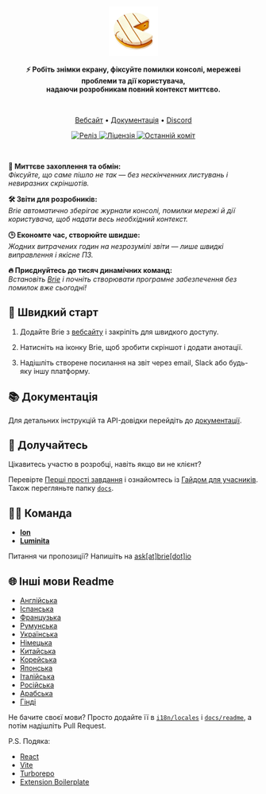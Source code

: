 <p align="center">
  <a href="https://go.brie.io/lp" target="_blank">
    <img src="https://github.com/briehq/.github/raw/main/profile/content/brie-icon-400x400.png" width="100px" alt="Brie - Фіксація помилок" />
  </a>
</p>

<p align="center">
  <strong>⚡️ Робіть знімки екрану, фіксуйте помилки консолі, мережеві проблеми та дії користувача,<br />надаючи розробникам повний контекст миттєво.</strong>
</p>

<br />

<p align="center">
  <a href="https://go.brie.io/lp" target="_blank">Вебсайт</a> •
  <a href="https://go.brie.io/docs" target="_blank">Документація</a> •
  <a href="https://go.brie.io/discord" target="_blank">Discord</a>
</p>

<p align="center">
  <a href="https://github.com/briehq/brie-extension/actions/workflows/build-zip.yml">
    <img src="https://github.com/briehq/brie-extension/actions/workflows/build-zip.yml/badge.svg" alt="Реліз" />
  </a>
  <a href="https://github.com/briehq/brie-extension/blob/main/LICENSE.md">
    <img src="https://img.shields.io/github/license/briehq/brie-extension" alt="Ліцензія" />
  </a>
  <a href="https://github.com/briehq/brie-extension/commits/main">
    <img src="https://img.shields.io/github/last-commit/briehq/brie-extension" alt="Останній коміт" />
  </a>
</p>

<br />

**🚀 Миттєве захоплення та обмін:**  
_Фіксуйте, що саме пішло не так — без нескінченних листувань і невиразних скріншотів._

**🛠️ Звіти для розробників:**  
_Brie автоматично зберігає журнали консолі, помилки мережі й дії користувача, щоб надати весь необхідний контекст._

**🕒 Економте час, створюйте швидше:**  
_Жодних витрачених годин на незрозумілі звіти — лише швидкі виправлення і якісне ПЗ._

**🔥 Приєднуйтесь до тисяч динамічних команд:**  
_Встановіть <a href="https://go.brie.io/lp" target="_blank">Brie</a> і почніть створювати програмне забезпечення без помилок вже сьогодні!_

## 💫 Швидкий старт

1. Додайте Brie з <a href="https://go.brie.io/lp" target="_blank">вебсайту</a> і закріпіть для швидкого доступу.

2. Натисніть на іконку Brie, щоб зробити скріншот і додати анотації.

3. Надішліть створене посилання на звіт через email, Slack або будь-яку іншу платформу.

## 📚 Документація

Для детальних інструкцій та API-довідки перейдіть до <a href="https://go.brie.io/docs" target="_blank">документації</a>.

## 🤝 Долучайтесь

Цікавитесь участю в розробці, навіть якщо ви не клієнт?

Перевірте [Перші прості завдання](https://github.com/briehq/brie-extension/labels/good%20first%20issue) і ознайомтесь із [Гайдом для учасників](./docs/CONTRIBUTING.md). Також перегляньте папку [`docs`](./docs).

## 👨‍💻 Команда

- <a href="https://x.com/intent/follow?screen_name=ionleu" target="_blank"><strong>Ion</strong></a>
- <a href="https://github.com/luminital" target="_blank"><strong>Luminita</strong></a>

Питання чи пропозиції? Напишіть на <a href="mailto:ask@brie.io" target="_blank">ask[at]brie[dot]io</a>

## 🌐 Інші мови Readme

- [Англійська](https://github.com/briehq/brie-extension)
- [Іспанська](./docs/readme/es.md)
- [Французька](./docs/readme/fr.md)
- [Румунська](./docs/readme/ro.md)
- [Українська](./docs/readme/ua.md)
- [Німецька](./docs/readme/de.md)
- [Китайська](./docs/readme/zh-Hans.md)
- [Корейська](./docs/readme/ko.md)
- [Японська](./docs/readme/ja.md)
- [Італійська](./docs/readme/it.md)
- [Російська](./docs/readme/ru.md)
- [Арабська](./docs/readme/ar.md)
- [Гінді](./docs/readme/hi.md)

Не бачите своєї мови? Просто додайте її в [`i18n/locales`](./packages/i18n/locales) і [`docs/readme`](./docs/readme), а потім надішліть Pull Request.

P.S. Подяка:

- <a href="https://github.com/facebook/react" target="_blank">React</a>
- <a href="https://github.com/vitejs/vite" target="_blank">Vite</a>
- <a href="https://github.com/vercel/turborepo" target="_blank">Turborepo</a>
- <a href="https://github.com/Jonghakseo/chrome-extension-boilerplate-react-vite" target="_blank">Extension Boilerplate</a>
